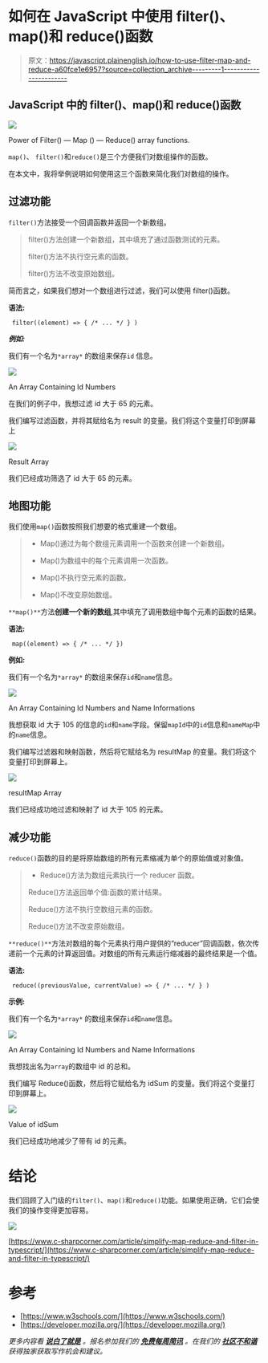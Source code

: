 # 如何在 JavaScript 中使用 filter()、map()和 reduce()函数

> 原文：<https://javascript.plainenglish.io/how-to-use-filter-map-and-reduce-a60fce1e6957?source=collection_archive---------1----------------------->

## JavaScript 中的 filter()、map()和 reduce()函数

![](img/cd36986ab11499a6dc08773e73da90aa.png)

Power of Filter() — Map () — Reduce() array functions.

`map()`、 `filter()`和`reduce()`是三个方便我们对数组操作的函数。

在本文中，我将举例说明如何使用这三个函数来简化我们对数组的操作。

## 过滤功能

`filter()`方法接受一个回调函数并返回一个新数组。

> filter()方法创建一个新数组，其中填充了通过函数测试的元素。
> 
> filter()方法不执行空元素的函数。
> 
> filter()方法不改变原始数组。

简而言之，如果我们想对一个数组进行过滤，我们可以使用 filter()函数。

**语法:**

```
 filter((element) => { /* ... */ } )
```

***例如:***

我们有一个名为`*array*` 的数组来保存`id` 信息。

![](img/6374e52d991062d9ce880b72cd560ad9.png)

An Array Containing Id Numbers

在我们的例子中，我想过滤 id 大于 65 的元素。

我们编写过滤函数，并将其赋给名为 result 的变量。我们将这个变量打印到屏幕上

![](img/4c1eb8b1dd39775b77e3828ce3d57b8a.png)

Result Array

我们已经成功筛选了 id 大于 65 的元素。

## 地图功能

我们使用`map()`函数按照我们想要的格式重建一个数组。

> * Map()通过为每个数组元素调用一个函数来创建一个新数组。
> 
> * Map()为数组中的每个元素调用一次函数。
> 
> * Map()不执行空元素的函数。
> 
> * Map()不改变原始数组。

`**map()**`方法**创建一个新的数组**,其中填充了调用数组中每个元素的函数的结果。

**语法:**

```
 map((element) => { /* ... */ })
```

**例如:**

我们有一个名为`*array*` 的数组来保存`id`和`name`信息。

![](img/45e7a755a16adfe45919f88c6353c0d8.png)

An Array Containing Id Numbers and Name Informations

我想获取 id 大于 105 的信息的`id`和`name`字段。保留`mapId`中的`id`信息和`nameMap`中的`name`信息。

我们编写过滤器和映射函数，然后将它赋给名为 resultMap 的变量。我们将这个变量打印到屏幕上。

![](img/8b65b708878821ee0f136fbcaa616a3d.png)

resultMap Array

我们已经成功地过滤和映射了 id 大于 105 的元素。

## 减少功能

`reduce()`函数的目的是将原始数组的所有元素缩减为单个的原始值或对象值。

> * Reduce()方法为数组元素执行一个 reducer 函数。
> 
> Reduce()方法返回单个值:函数的累计结果。
> 
> Reduce()方法不执行空数组元素的函数。
> 
> Reduce()方法不改变原始数组。

`**reduce()**`方法对数组的每个元素执行用户提供的“reducer”回调函数，依次传递前一个元素的计算返回值。对数组的所有元素运行缩减器的最终结果是一个值。

**语法:**

```
 reduce((previousValue, currentValue) => { /* ... */ } )
```

**示例:**

我们有一个名为`*array*` 的数组来保存`id`和`name`信息。

![](img/8a9cfa5587f67d48880e21759c5dee54.png)

An Array Containing Id Numbers and Name Informations

我想找出名为`array`的数组中 id 的总和。

我们编写 Reduce()函数，然后将它赋给名为 idSum 的变量。我们将这个变量打印到屏幕上。

![](img/2beff3c1922ef0ed10b83b170adb35aa.png)

Value of idSum

我们已经成功地减少了带有 id 的元素。

# 结论

我们回顾了入门级的`filter()`、`map()`和`reduce()`功能。如果使用正确，它们会使我们的操作变得更加容易。

![](img/009accf3568bdef7a5a6e808e1471499.png)

[https://www.c-sharpcorner.com/article/simplify-map-reduce-and-filter-in-typescript/](https://www.c-sharpcorner.com/article/simplify-map-reduce-and-filter-in-typescript/)

# 参考

*   [https://www.w3schools.com/](https://www.w3schools.com/)
*   [https://developer.mozilla.org/](https://developer.mozilla.org/)

*更多内容看* [***说白了就是***](http://plainenglish.io/) *。报名参加我们的* [***免费每周简讯***](http://newsletter.plainenglish.io/) *。在我们的* [***社区不和谐***](https://discord.gg/GtDtUAvyhW) *获得独家获取写作机会和建议。*